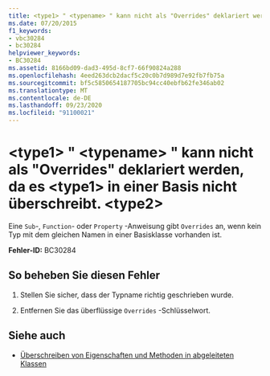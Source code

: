 ```yaml
---
title: <type1> " <typename> " kann nicht als "Overrides" deklariert werden, da es <type1> in einer Basis nicht überschreibt. <type2>
ms.date: 07/20/2015
f1_keywords:
- vbc30284
- bc30284
helpviewer_keywords:
- BC30284
ms.assetid: 8166bd09-dad3-495d-8cf7-66f90824a288
ms.openlocfilehash: 4eed263dcb2dacf5c20c0b7d989d7e92fb7fb75a
ms.sourcegitcommit: bf5c5850654187705bc94cc40ebfb62fe346ab02
ms.translationtype: MT
ms.contentlocale: de-DE
ms.lasthandoff: 09/23/2020
ms.locfileid: "91100021"
---
```

# <a name="type1-typename-cannot-be-declared-overrides-because-it-does-not-override-a-type1-in-a-base-type2"></a>\<type1> " \<typename> " kann nicht als "Overrides" deklariert werden, da es \<type1> in einer Basis nicht überschreibt. \<type2>

Eine `Sub`-, `Function`- oder `Property` -Anweisung gibt `Overrides` an, wenn kein Typ mit dem gleichen Namen in einer Basisklasse vorhanden ist.  
  
 **Fehler-ID:** BC30284  
  
## <a name="to-correct-this-error"></a>So beheben Sie diesen Fehler  
  
1. Stellen Sie sicher, dass der Typname richtig geschrieben wurde.  
  
2. Entfernen Sie das überflüssige `Overrides` -Schlüsselwort.  
  
## <a name="see-also"></a>Siehe auch

- [Überschreiben von Eigenschaften und Methoden in abgeleiteten Klassen](../programming-guide/language-features/objects-and-classes/inheritance-basics.md#overriding-properties-and-methods-in-derived-classes)

